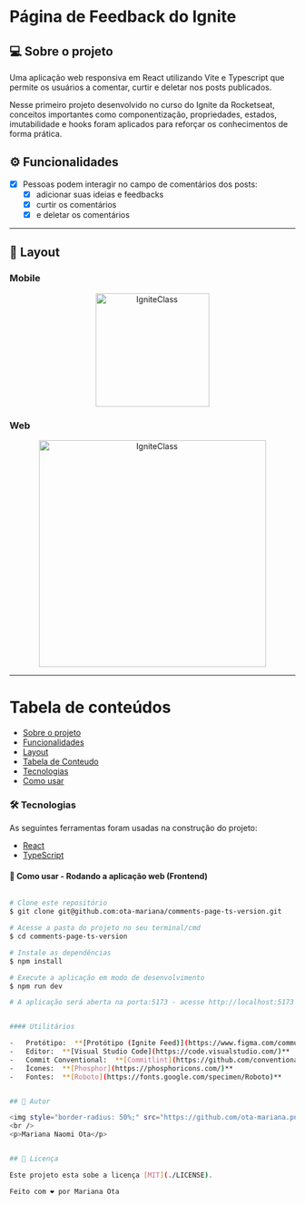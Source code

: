 # Página de Feedback do Ignite

## 💻 Sobre o projeto

Uma aplicação web responsiva em React utilizando Vite e Typescript que permite os usuários a comentar, curtir e deletar nos posts publicados.

Nesse primeiro projeto desenvolvido no curso do Ignite da Rocketseat, conceitos importantes como componentização, propriedades, estados, imutabilidade e hooks foram aplicados para reforçar os conhecimentos de forma prática.

## ⚙️ Funcionalidades

- [x] Pessoas podem interagir no campo de comentários dos posts:
  - [x] adicionar suas ideias e feedbacks
  - [x] curtir os comentários
  - [x] e deletar os comentários

---

## 🎨 Layout

### Mobile

<p align="center">
  <img alt="IgniteClass" title="#IgniteClass" src="./public/comments-page-result-responsive.png" width="200px">
</p>

### Web

<p align="center" style="display: flex; align-items: flex-start; justify-content: center;">
  <img alt="IgniteClass" title="#IgniteClass" src="./public/comments-page-result-final.png" width="400px">
</p>

---

Tabela de conteúdos
=================
<!--ts-->
   * [Sobre o projeto](#sobre-o-projeto)
   * [Funcionalidades](#funcionalidades)
   * [Layout](#layout)
   * [Tabela de Conteudo](#tabela-de-conteudo)
   * [Tecnologias](#tecnologias)
   * [Como usar](#como-usar)
<!--te-->


### 🛠 Tecnologias

As seguintes ferramentas foram usadas na construção do projeto:

- [React](https://pt-br.reactjs.org/)
- [TypeScript](https://www.typescriptlang.org/)


#### 🧭 Como usar - Rodando a aplicação web (Frontend)

```bash

# Clone este repositório
$ git clone git@github.com:ota-mariana/comments-page-ts-version.git

# Acesse a pasta do projeto no seu terminal/cmd
$ cd comments-page-ts-version

# Instale as dependências
$ npm install

# Execute a aplicação em modo de desenvolvimento
$ npm run dev

# A aplicação será aberta na porta:5173 - acesse http://localhost:5173


#### Utilitários

-   Protótipo:  **[Protótipo (Ignite Feed)](https://www.figma.com/community/file/1113573231685349036)**
-   Editor:  **[Visual Studio Code](https://code.visualstudio.com/)**
-   Commit Conventional:  **[Commitlint](https://github.com/conventional-changelog/commitlint)**
-   Ícones:  **[Phosphor](https://phosphoricons.com/)**
-   Fontes:  **[Roboto](https://fonts.google.com/specimen/Roboto)**


## 🦸 Autor

<img style="border-radius: 50%;" src="https://github.com/ota-mariana.png" width="100px;" alt=""/>
<br />
<p>Mariana Naomi Ota</p>


## 📝 Licença

Este projeto esta sobe a licença [MIT](./LICENSE).

Feito com ❤️ por Mariana Ota 